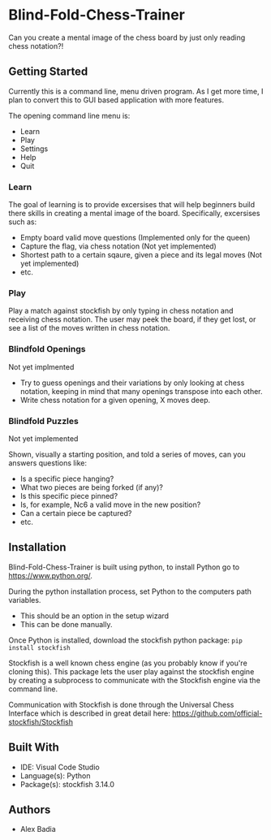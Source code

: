 # Blind-Fold-Chess-Trainer
Can you create a mental image of the chess board by just only reading chess notation?!

## Getting Started

Currently this is a command line, menu driven program. As I get more time, I plan to convert this to 
GUI based application with more features.

The opening command line menu is:
  - Learn 
  - Play
  - Settings
  - Help
  - Quit

### Learn

The goal of learning is to provide excersises that will help beginners build there skills in creating a mental image of the board.
Specifically, excersises such as:
  - Empty board valid move questions (Implemented only for the queen)
  - Capture the flag, via chess notation (Not yet implemented)
  - Shortest path to a certain sqaure, given a piece and its legal moves (Not yet implemented)
  - etc.

### Play

Play a match against stockfish by only typing in chess notation and receiving chess notation.
The user may peek the board, if they get lost, or see a list of the moves written in chess notation.

### Blindfold Openings

Not yet implmented

- Try to guess openings and their variations by only looking at chess notation, keeping in mind that many openings transpose into each other.
- Write chess notation for a given opening, X moves deep.

### Blindfold Puzzles

Not yet implemented

Shown, visually a starting position, and told a series of moves, can you answers questions like:

  - Is a specific piece hanging?
  - What two pieces are being forked (if any)?
  - Is this specific piece pinned?
  - Is, for example, Nc6 a valid move in the new position?
  - Can a certain piece be captured?
  - etc.


## Installation

Blind-Fold-Chess-Trainer is built using python, to install Python go to https://www.python.org/.

During the python installation process, set Python to the computers path variables.
  - This should be an option in the setup wizard
  - This can be done manually.

Once Python is installed, download the stockfish python package: `pip install stockfish`

Stockfish is a well known chess engine (as you probably know if you're cloning this). This package
lets the user play against the stockfish engine by creating a subprocess to communicate with the Stockfish engine
via the command line.

Communication with Stockfish is done through the Universal Chess Interface which is described in great detail here: https://github.com/official-stockfish/Stockfish

## Built With

- IDE: Visual Code Studio
- Language(s): Python
- Package(s): stockfish 3.14.0

## Authors
- Alex Badia
